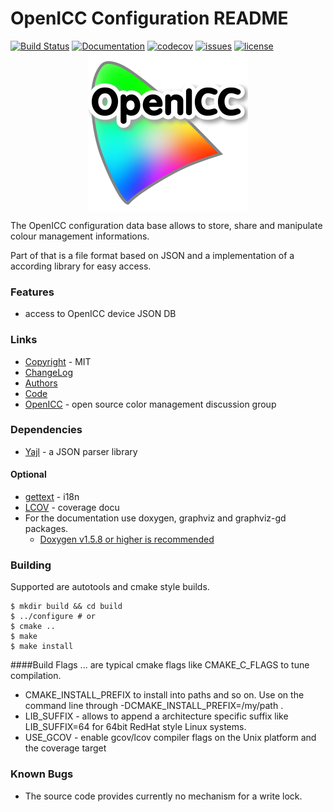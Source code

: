 # OpenICC Configuration README
[![Build Status](https://travis-ci.org/OpenICC/config.svg?branch=master)](https://travis-ci.org/OpenICC/config)
[![Documentation](https://codedocs.xyz/OpenICC/config.svg)](https://codedocs.xyz/OpenICC/config)
[![codecov](https://codecov.io/gh/OpenICC/config/branch/master/graph/badge.svg)](https://codecov.io/gh/OpenICC/config)
[![issues](https://img.shields.io/github/issues-raw/OpenICC/config.svg?style=flat-square)](https://github.com/OpenICC/config/issues)
[![license](https://img.shields.io/github/license/mashape/apistatus.svg)](http://www.opensource.org/licenses/mit-license.php)
<img src="extras/OpenICC.svg" style="display: block; margin-left: auto; margin-right: auto; max-width: 97.5%;" />

The OpenICC configuration data base allows to store, share and manipulate
colour management informations.

Part of that is a file format based on JSON and a implementation of a 
according library for easy access.

### Features
* access to OpenICC device JSON DB

### Links
* [Copyright](docs/COPYING.md) - MIT
* [ChangeLog](docs/ChangeLog.md)
* [Authors](docs/AUTHORS.md)
* [Code](https://github.com/OpenICC/config)
* [OpenICC](http://www.openicc.info) - open source color management discussion group
 

### Dependencies
* [Yajl](http://lloyd.github.com/yajl/) - a JSON parser library

#### Optional
* [gettext](https://www.gnu.org/software/gettext/) - i18n
* [LCOV](http://ltp.sourceforge.net/coverage/lcov.php) - coverage docu
* For the documentation use doxygen, graphviz and graphviz-gd packages.
  * [Doxygen v1.5.8 or higher is recommended](http://www.doxygen.org)

### Building
Supported are autotools and cmake style builds.

    $ mkdir build && cd build
    $ ../configure # or
    $ cmake ..
    $ make
    $ make install

####Build Flags
... are typical cmake flags like CMAKE\_C\_FLAGS to tune compilation.

* CMAKE\_INSTALL\_PREFIX to install into paths and so on. Use on the command 
  line through -DCMAKE\_INSTALL\_PREFIX=/my/path .
* LIB\_SUFFIX - allows to append a architecture specific suffix like 
  LIB\_SUFFIX=64 for 64bit RedHat style Linux systems.
* USE\_GCOV - enable gcov/lcov compiler flags on the Unix platform and the coverage target

### Known Bugs
* The source code provides currently no mechanism for a write lock.

